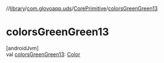 //[library](../../../index.md)/[com.glovoapp.uds](../index.md)/[CorePrimitive](index.md)/[colorsGreenGreen13](colors-green-green13.md)

# colorsGreenGreen13

[androidJvm]\
val [colorsGreenGreen13](colors-green-green13.md): [Color](https://developer.android.com/reference/kotlin/androidx/compose/ui/graphics/Color.html)
